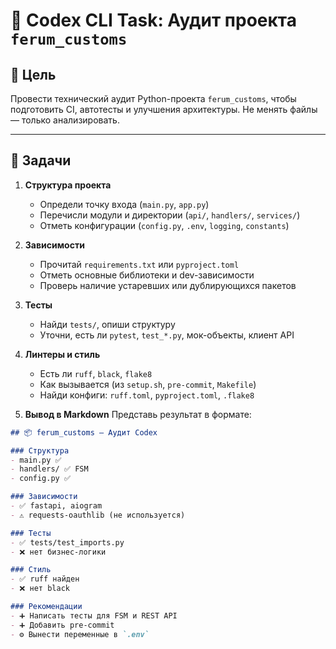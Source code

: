 # 🧠 Codex CLI Task: Аудит проекта `ferum_customs`

## 📌 Цель

Провести технический аудит Python-проекта `ferum_customs`, чтобы подготовить CI, автотесты и улучшения архитектуры. Не менять файлы — только анализировать.

---

## 📁 Задачи

1. **Структура проекта**
   - Определи точку входа (`main.py`, `app.py`)
   - Перечисли модули и директории (`api/`, `handlers/`, `services/`)
   - Отметь конфигурации (`config.py`, `.env`, `logging`, `constants`)

2. **Зависимости**
   - Прочитай `requirements.txt` или `pyproject.toml`
   - Отметь основные библиотеки и dev-зависимости
   - Проверь наличие устаревших или дублирующихся пакетов

3. **Тесты**
   - Найди `tests/`, опиши структуру
   - Уточни, есть ли `pytest`, `test_*.py`, мок-объекты, клиент API

4. **Линтеры и стиль**
   - Есть ли `ruff`, `black`, `flake8`
   - Как вызывается (из `setup.sh`, `pre-commit`, `Makefile`)
   - Найди конфиги: `ruff.toml`, `pyproject.toml`, `.flake8`

5. **Вывод в Markdown**
   Представь результат в формате:

```markdown
## 📦 ferum_customs — Аудит Codex

### Структура
- main.py ✅
- handlers/ ✅ FSM
- config.py ✅

### Зависимости
- ✅ fastapi, aiogram
- ⚠️ requests-oauthlib (не используется)

### Тесты
- ✅ tests/test_imports.py
- ❌ нет бизнес-логики

### Стиль
- ✅ ruff найден
- ❌ нет black

### Рекомендации
- ➕ Написать тесты для FSM и REST API
- ➕ Добавить pre-commit
- ⚙️ Вынести переменные в `.env`
